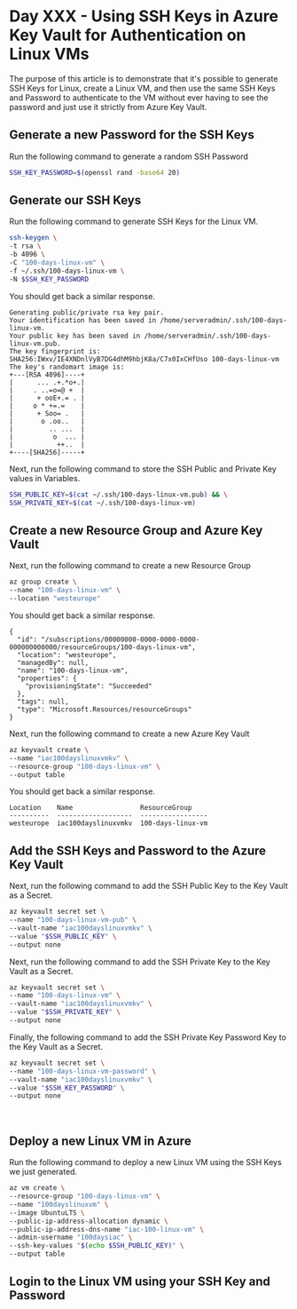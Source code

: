# Day XXX - Using SSH Keys in Azure Key Vault for Authentication on Linux VMs

The purpose of this article is to demonstrate that it's possible to generate SSH Keys for Linux, create a Linux VM, and then use the same SSH Keys and Password to authenticate to the VM without ever having to see the password and just use it strictly from Azure Key Vault.

## Generate a new Password for the SSH Keys

Run the following command to generate a random SSH Password

```bash
SSH_KEY_PASSWORD=$(openssl rand -base64 20)
```

## Generate our SSH Keys

Run the following command to generate SSH Keys for the Linux VM.

```bash
ssh-keygen \
-t rsa \
-b 4096 \
-C "100-days-linux-vm" \
-f ~/.ssh/100-days-linux-vm \
-N $SSH_KEY_PASSWORD
```

You should get back a similar response.

```console
Generating public/private rsa key pair.
Your identification has been saved in /home/serveradmin/.ssh/100-days-linux-vm.
Your public key has been saved in /home/serveradmin/.ssh/100-days-linux-vm.pub.
The key fingerprint is:
SHA256:IWxv/IE4XNDnlVyB7DG4dhM9hbjK8a/C7x0IxCHfUso 100-days-linux-vm
The key's randomart image is:
+---[RSA 4096]----+
|      ... .+.*o+.|
|     . ..=o=@ +  |
|      + ooE+.= . |
|     o * +=.=    |
|      + Soo= .   |
|       o .oo..   |
|         .. ...  |
|          o  ... |
|           ++..  |
+----[SHA256]-----+
```

Next, run the following command to store the SSH Public and Private Key values in Variables.

```bash
SSH_PUBLIC_KEY=$(cat ~/.ssh/100-days-linux-vm.pub) && \
SSH_PRIVATE_KEY=$(cat ~/.ssh/100-days-linux-vm)
```

## Create a new Resource Group and Azure Key Vault

Next, run the following command to create a new Resource Group

```bash
az group create \
--name "100-days-linux-vm" \
--location "westeurope"
```

You should get back a similar response.

```console
{
  "id": "/subscriptions/00000000-0000-0000-0000-000000000000/resourceGroups/100-days-linux-vm",
  "location": "westeurope",
  "managedBy": null,
  "name": "100-days-linux-vm",
  "properties": {
    "provisioningState": "Succeeded"
  },
  "tags": null,
  "type": "Microsoft.Resources/resourceGroups"
}
```

Next, run the following command to create a new Azure Key Vault

```bash
az keyvault create \
--name "iac100dayslinuxvmkv" \
--resource-group "100-days-linux-vm" \
--output table
```

You should get back a similar response.

```console
Location    Name                 ResourceGroup
----------  -------------------  -----------------
westeurope  iac100dayslinuxvmkv  100-days-linux-vm
```

## Add the SSH Keys and Password to the Azure Key Vault

Next, run the following command to add the SSH Public Key to the Key Vault as a Secret.

```bash
az keyvault secret set \
--name "100-days-linux-vm-pub" \
--vault-name "iac100dayslinuxvmkv" \
--value "$SSH_PUBLIC_KEY" \
--output none
```

Next, run the following command to add the SSH Private Key to the Key Vault as a Secret.

```bash
az keyvault secret set \
--name "100-days-linux-vm" \
--vault-name "iac100dayslinuxvmkv" \
--value "$SSH_PRIVATE_KEY" \
--output none
```

Finally, the following command to add the SSH Private Key Password Key to the Key Vault as a Secret.

```bash
az keyvault secret set \
--name "100-days-linux-vm-password" \
--vault-name "iac100dayslinuxvmkv" \
--value "$SSH_KEY_PASSWORD" \
--output none
```

</br>

## Deploy a new Linux VM in Azure

Run the following command to deploy a new Linux VM using the SSH Keys we just generated.

```bash
az vm create \
--resource-group "100-days-linux-vm" \
--name "100dayslinuxvm" \
--image UbuntuLTS \
--public-ip-address-allocation dynamic \
--public-ip-address-dns-name "iac-100-linux-vm" \
--admin-username "100daysiac" \
--ssh-key-values "$(echo $SSH_PUBLIC_KEY)" \
--output table
```

## Login to the Linux VM using your SSH Key and Password
